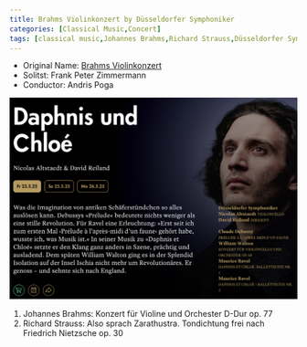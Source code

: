 ```yaml
---
title: Brahms Violinkonzert by Düsseldorfer Symphoniker
categories: [Classical Music,Concert]
tags: [classical music,Johannes Brahms,Richard Strauss,Düsseldorfer Symphoniker]
---
```


- Original Name: [Brahms Violinkonzert](https://www.tonhalle.de/veranstaltung/sternzeichen/14272-brahms-violinkonzert)
- Solitst: Frank Peter Zimmermann
- Conductor: Andris Poga

![Brahms Violinkonzert](daphnisundchloe.png)

1. Johannes Brahms: Konzert für Violine und Orchester D-Dur op. 77
2. Richard Strauss: Also sprach Zarathustra. Tondichtung frei nach Friedrich Nietzsche op. 30
